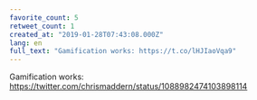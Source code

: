 ```yaml
---
favorite_count: 5
retweet_count: 1
created_at: "2019-01-28T07:43:08.000Z"
lang: en
full_text: "Gamification works: https://t.co/lHJIaoVqa9"
---
```


Gamification works:
<https://twitter.com/chrismaddern/status/1088982474103898114>
